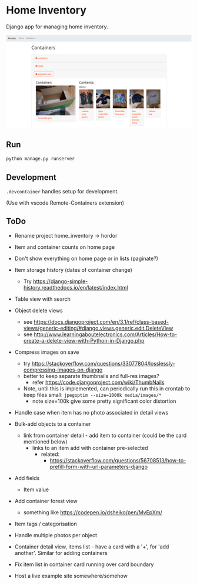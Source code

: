 # Home Inventory

Django app for managing home inventory.

<img src="doc/screenshot_containers.png" alt="docker icon" width="800"/>

## Run

```bash
python manage.py runserver
```

## Development
`.devcontainer` handles setup for development.

(Use with vscode Remote-Containers extension)

## ToDo
* Rename project home_inventory -> hordor
* Item and container counts on home page
* Don't show everything on home page or in lists (paginate?)
* Item storage history (dates of container change) 
  * Try https://django-simple-history.readthedocs.io/en/latest/index.html
* Table view with search
* Object delete views
  * see https://docs.djangoproject.com/en/3.1/ref/class-based-views/generic-editing/#django.views.generic.edit.DeleteView
  * see http://www.learningaboutelectronics.com/Articles/How-to-create-a-delete-view-with-Python-in-Django.php
* Compress images on save
  * try https://stackoverflow.com/questions/33077804/losslessly-compressing-images-on-django
  * better to keep separate thumbnails and full-res images?
    * refer https://code.djangoproject.com/wiki/ThumbNails
  * Note, until this is implemented, can periodically run this in crontab to keep files small:
  `jpegoptim --size=1000k media/images/*`
      * note size=100k give some pretty significant color distortion
* Handle case when item has no photo associated in detail views
* Bulk-add objects to a container
  * link from container detail - add item to container (could be the card mentioned below)
    * links to an item add with container pre-selected
      * related:
        * https://stackoverflow.com/questions/56708513/how-to-prefill-form-with-url-parameters-django

* Add fields
    * Item value
* Add container forest view
    * something like https://codepen.io/dsheiko/pen/MvEpXm/
* Item tags / categorisation
* Handle multiple photos per object
* Container detail view, items list - have a card with a '+', for 'add another'. Similar for adding containers
* Fix item list in container card running over card boundary
* Host a live example site somewhere/somehow

